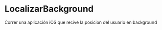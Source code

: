 LocalizarBackground
===================

Correr una aplicación iOS que recive la posicion del usuario  en background
